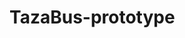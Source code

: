 # TazaBus-prototype
<!--Artificial Intelligence Bus Assistant Prototype for the Blind


<!--
![](image_files/bg_img.jpg)

# 프로젝트 명
> 간단한 프로젝트 소개 문구를 써보면 어떨까요?

한 두 문단으로 프로젝트 소개 글을 작성합니다.


<br/>

# 팀 소개
> 여러분의 팀을 소개해주세요!

:seedling: Aiden - 서버 개발을 맡고 있어요 :) (예시)

<br/>

# 개발 방법
> 어떻게 개발하고 있는지, 문제는 어떻게 해결하려고 하는지 등을 적으면 좋아요.

- BlueTooth를 사용하기 위해 :grapes: 라즈베리파이를 사용했어요. (예시)

```python
print("이렇게 코드도 작성할 수 있어요.") (예시)
```

<br/>

# 사용 방법 & 결과
> 스크린샷이나 코드 예제를 통해 알아보기 쉽게 작성해요!

1. `install()` 함수를 사용해서 설치하고 ... (예시)


<br/>

# 업데이트
> 각 버전별로 어떤것이 수정되었는지 적으면 좋아요! 아래는 예시입니다 :)

* 0.2.1
    * 수정: 문서 업데이트!
* 0.2.0
    * 추가: `init()` 메서드 추가
* 0.1.1
    * 수정: `macOS` 에서 실행 안되는 현상 수정
* 0.1.0
    * 대망의 첫 출시!
* 0.0.1
    * Repo init!
